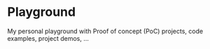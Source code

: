 # Playground

My personal playground with Proof of concept (PoC) projects, code examples, project demos, ...
